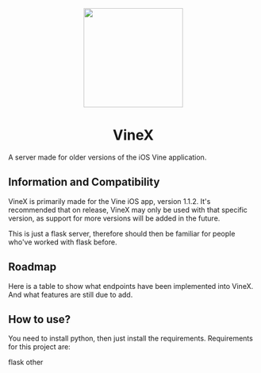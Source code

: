 <div align="center">
   <img src="https://blog.bag-xml.com/amber/static/resources/vine-x-tweak.png" height="200" width="200">
   <h1>VineX</h1>
</div>

A server made for older versions of the iOS Vine application.

## Information and Compatibility
VineX is primarily made for the Vine iOS app, version 1.1.2. It's recommended that on release, VineX may only be used with that specific version, as support for more versions will be added in the future.

This is just a flask server, therefore should then be familiar for people who've worked with flask before.

## Roadmap
Here is a table to show what endpoints have been implemented into VineX. And what features are still due to add.


## How to use?
You need to install python, then just install the requirements.
Requirements for this project are:

flask
other

